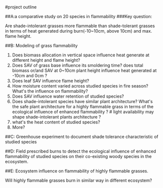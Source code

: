 #project outline

##A:a comparative study on 20 species in flammability
###Key question:

 Are shade-intolerant grasses more flammable than shade-tolerant grasses in terms of heat generated during burn(-10~10cm, above 10cm) and max. flame height.

##B: Modeling of grass flammability

1. Does biomass allocation in vertical space influence heat generate at different height and flame height?
2. Does SAV of grass base influence its smoldering time? does total biomass or/and SAV at 0~10cm plant height influence heat generated at -10cm and 0cm ? 
3. Does leaf SAV influence flame height? 
4. How moisture content varied across studied species in fire season? What's the influence on flammability?
5. Does SAV influence water retention of studied species? 
6. Does shade-intolerant species have similar plant architecture? What's the safe plant architecture for a highly flammable grass in terms of the ecological influence of enhanced flammability ? # light availability may shape shade-intolerant plants architecture ?
7. what's the heat content of studied species? 
8.  More?

##C: Greenhouse experiment to document shade tolerance characteristic of studied species

##D: Field prescribed burns to detect the ecological influence of enhanced flammability of studied species on their co-existing woody species in the ecosystem. 

##E:  Ecosystem influence on flammability of highly flammable grasses.

Will highly flammable grasses burn in similar way in different ecosystem? 

